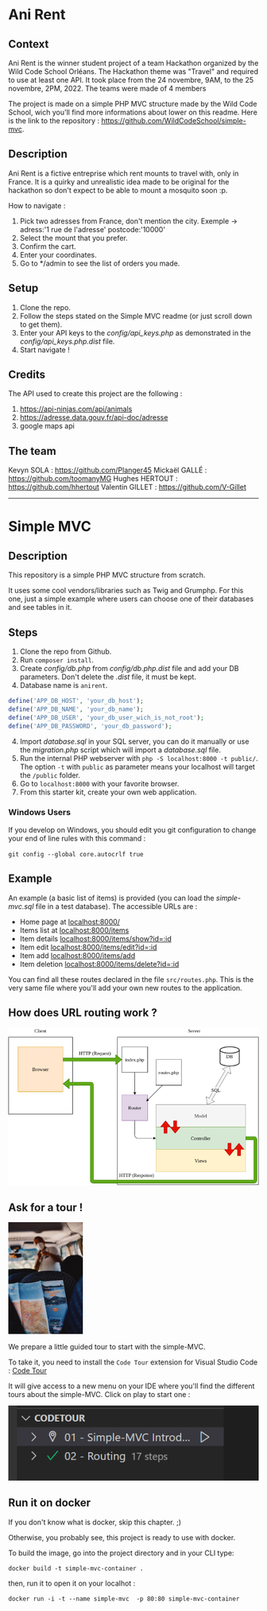 # Ani Rent

## Context

Ani Rent is the winner student project of a team Hackathon organized by the Wild Code School Orléans. The Hackathon theme was "Travel" and required to use at least one API. It took place from the 24 novembre, 9AM, to the 25 novembre, 2PM, 2022. The teams were made of 4 members

The project is made on a simple PHP MVC structure made by the Wild Code School, wich you'll find more informations about lower on this readme. Here is the link to the repository : https://github.com/WildCodeSchool/simple-mvc.

## Description

Ani Rent is a fictive entreprise which rent mounts to travel with, only in France. It is a quirky and unrealistic idea made to be original for the hackathon so don't expect to be able to mount a mosquito soon :p.

How to navigate :

1. Pick two adresses from France, don't mention the city. Exemple -> adress:'1 rue de l'adresse' postcode:'10000'
2. Select the mount that you prefer.
3. Confirm the cart.
4. Enter your coordinates.
5. Go to \*/admin to see the list of orders you made.

## Setup

1. Clone the repo.
2. Follow the steps stated on the Simple MVC readme (or just scroll down to get them).
3. Enter your API keys to the _config/api_keys.php_ as demonstrated in the _config/api_keys.php.dist_ file.
4. Start navigate !

## Credits

The API used to create this project are the following :

1. https://api-ninjas.com/api/animals
2. https://adresse.data.gouv.fr/api-doc/adresse
3. google maps api

## The team

Kevyn SOLA : https://github.com/Planger45
Mickaël GALLÉ : https://github.com/toomanyMG
Hughes HERTOUT : https://github.com/hhertout
Valentin GILLET : https://github.com/V-Gillet

---

# Simple MVC

## Description

This repository is a simple PHP MVC structure from scratch.

It uses some cool vendors/libraries such as Twig and Grumphp.
For this one, just a simple example where users can choose one of their databases and see tables in it.

## Steps

1. Clone the repo from Github.
2. Run `composer install`.
3. Create _config/db.php_ from _config/db.php.dist_ file and add your DB parameters. Don't delete the _.dist_ file, it must be kept.
4. Database name is `anirent`.

```php
define('APP_DB_HOST', 'your_db_host');
define('APP_DB_NAME', 'your_db_name');
define('APP_DB_USER', 'your_db_user_wich_is_not_root');
define('APP_DB_PASSWORD', 'your_db_password');
```

4. Import _database.sql_ in your SQL server, you can do it manually or use the _migration.php_ script which will import a _database.sql_ file.
5. Run the internal PHP webserver with `php -S localhost:8000 -t public/`. The option `-t` with `public` as parameter means your localhost will target the `/public` folder.
6. Go to `localhost:8000` with your favorite browser.
7. From this starter kit, create your own web application.

### Windows Users

If you develop on Windows, you should edit you git configuration to change your end of line rules with this command :

`git config --global core.autocrlf true`

## Example

An example (a basic list of items) is provided (you can load the _simple-mvc.sql_ file in a test database). The accessible URLs are :

-   Home page at [localhost:8000/](localhost:8000/)
-   Items list at [localhost:8000/items](localhost:8000/items)
-   Item details [localhost:8000/items/show?id=:id](localhost:8000/item/show?id=2)
-   Item edit [localhost:8000/items/edit?id=:id](localhost:8000/items/edit?id=2)
-   Item add [localhost:8000/items/add](localhost:8000/items/add)
-   Item deletion [localhost:8000/items/delete?id=:id](localhost:8000/items/delete?id=2)

You can find all these routes declared in the file `src/routes.php`. This is the very same file where you'll add your own new routes to the application.

## How does URL routing work ?

![simple_MVC.png](.tours/simple_MVC.png)

## Ask for a tour !

<img src="./.tours/photo-1632178151697-fd971baa906f.jpg" alt="Guided tour" width="150"/>

We prepare a little guided tour to start with the simple-MVC.

To take it, you need to install the `Code Tour` extension for Visual Studio Code : [Code Tour](https://marketplace.visualstudio.com/items?itemName=vsls-contrib.codetour)

It will give access to a new menu on your IDE where you'll find the different tours about the simple-MVC. Click on play to start one :

![menu](.tours/code_tour_menu.png)

## Run it on docker

If you don't know what is docker, skip this chapter. ;)

Otherwise, you probably see, this project is ready to use with docker.

To build the image, go into the project directory and in your CLI type:

```
docker build -t simple-mvc-container .
```

then, run it to open it on your localhot :

```
docker run -i -t --name simple-mvc  -p 80:80 simple-mvc-container

```
